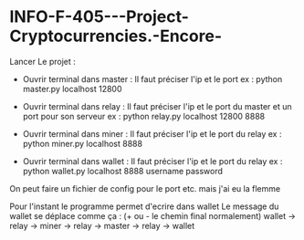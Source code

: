# INFO-F-405---Project-Cryptocurrencies.-Encore-

Lancer Le projet : 

- Ouvrir terminal dans master :
Il faut préciser l'ip et le port 
ex : python master.py localhost 12800 

- Ouvrir terminal dans relay :
Il faut préciser l'ip et le port du master et un port pour son serveur
ex : python relay.py localhost 12800 8888

- Ouvrir terminal dans miner :
Il faut préciser l'ip et le port du relay
ex : python miner.py localhost 8888 

- Ouvrir terminal dans wallet :
Il faut préciser l'ip et le port du relay
ex : python wallet.py localhost 8888 username password



On peut faire un fichier de config pour le port etc. mais j'ai eu la flemme

Pour l'instant le programme permet d'ecrire dans wallet
Le message du wallet se déplace comme ça : (+ ou - le chemin final normalement)
wallet -> relay -> miner -> relay -> master -> relay -> wallet
